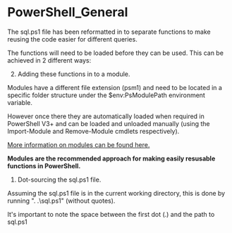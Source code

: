 # PowerShell_General

The sql.ps1 file has been reformatted in to separate functions to make reusing the code easier for different queries.

The functions will need to be loaded before they can be used.  This can be achieved in 2 different ways:

2. Adding these functions in to a module.  

 Modules have a different file extension (psm1) and need to be located in a specific folder structure under the $env:PsModulePath environment variable. 
 
 However once there they are automatically loaded when required in PowerShell V3+ and can be loaded and unloaded manually (using the Import-Module and Remove-Module cmdlets respectively).
 
 [More information on modules can be found here.](https://technet.microsoft.com/en-us/library/dd878324(v=vs.85).aspx)
 
 **Modules are the recommended approach for making easily resusable functions in PowerShell.**

1. Dot-sourcing the sql.ps1 file.  
 
 Assuming the sql.ps1 file is in the current working directory, this is done by running ". .\sql.ps1" (without quotes).  
 
 It's important to note the space between the first dot (.) and the path to sql.ps1


